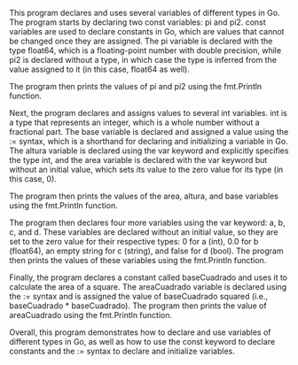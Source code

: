 This program declares and uses several variables of different types in Go. The program starts by declaring two const variables: pi and pi2. const variables are used to declare constants in Go, which are values that cannot be changed once they are assigned. The pi variable is declared with the type float64, which is a floating-point number with double precision, while pi2 is declared without a type, in which case the type is inferred from the value assigned to it (in this case, float64 as well).

The program then prints the values of pi and pi2 using the fmt.Println function.

Next, the program declares and assigns values to several int variables. int is a type that represents an integer, which is a whole number without a fractional part. The base variable is declared and assigned a value using the := syntax, which is a shorthand for declaring and initializing a variable in Go. The altura variable is declared using the var keyword and explicitly specifies the type int, and the area variable is declared with the var keyword but without an initial value, which sets its value to the zero value for its type (in this case, 0).

The program then prints the values of the area, altura, and base variables using the fmt.Println function.

The program then declares four more variables using the var keyword: a, b, c, and d. These variables are declared without an initial value, so they are set to the zero value for their respective types: 0 for a (int), 0.0 for b (float64), an empty string for c (string), and false for d (bool). The program then prints the values of these variables using the fmt.Println function.

Finally, the program declares a constant called baseCuadrado and uses it to calculate the area of a square. The areaCuadrado variable is declared using the := syntax and is assigned the value of baseCuadrado squared (i.e., baseCuadrado * baseCuadrado). The program then prints the value of areaCuadrado using the fmt.Println function.

Overall, this program demonstrates how to declare and use variables of different types in Go, as well as how to use the const keyword to declare constants and the := syntax to declare and initialize variables.



